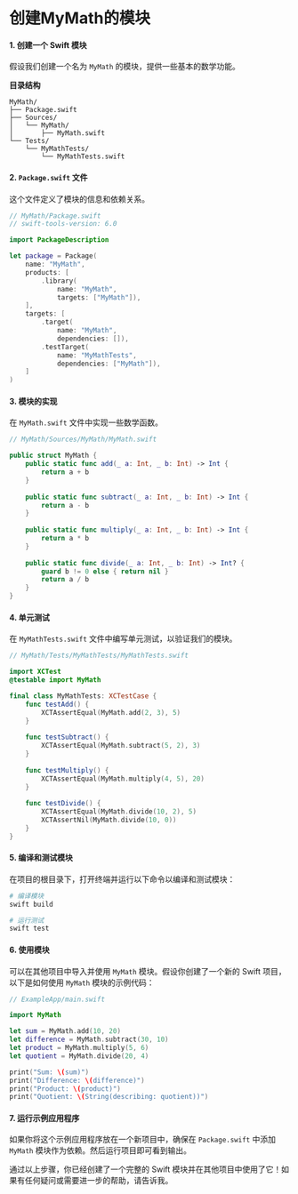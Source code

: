 # 创建MyMath的模块

#### 1. 创建一个 Swift 模块

假设我们创建一个名为 `MyMath` 的模块，提供一些基本的数学功能。

**目录结构**

```
MyMath/
├── Package.swift
├── Sources/
│   └── MyMath/
│       ├── MyMath.swift
└── Tests/
    └── MyMathTests/
        └── MyMathTests.swift
```

#### 2. `Package.swift` 文件

这个文件定义了模块的信息和依赖关系。

```swift
// MyMath/Package.swift
// swift-tools-version: 6.0

import PackageDescription

let package = Package(
    name: "MyMath",
    products: [
        .library(
            name: "MyMath",
            targets: ["MyMath"]),
    ],
    targets: [
        .target(
            name: "MyMath",
            dependencies: []),
        .testTarget(
            name: "MyMathTests",
            dependencies: ["MyMath"]),
    ]
)
```

#### 3. 模块的实现

在 `MyMath.swift` 文件中实现一些数学函数。

```swift
// MyMath/Sources/MyMath/MyMath.swift

public struct MyMath {
    public static func add(_ a: Int, _ b: Int) -> Int {
        return a + b
    }
    
    public static func subtract(_ a: Int, _ b: Int) -> Int {
        return a - b
    }
    
    public static func multiply(_ a: Int, _ b: Int) -> Int {
        return a * b
    }
    
    public static func divide(_ a: Int, _ b: Int) -> Int? {
        guard b != 0 else { return nil }
        return a / b
    }
}
```

#### 4. 单元测试

在 `MyMathTests.swift` 文件中编写单元测试，以验证我们的模块。

```swift
// MyMath/Tests/MyMathTests/MyMathTests.swift

import XCTest
@testable import MyMath

final class MyMathTests: XCTestCase {
    func testAdd() {
        XCTAssertEqual(MyMath.add(2, 3), 5)
    }
    
    func testSubtract() {
        XCTAssertEqual(MyMath.subtract(5, 2), 3)
    }
    
    func testMultiply() {
        XCTAssertEqual(MyMath.multiply(4, 5), 20)
    }
    
    func testDivide() {
        XCTAssertEqual(MyMath.divide(10, 2), 5)
        XCTAssertNil(MyMath.divide(10, 0))
    }
}
```

#### 5. 编译和测试模块

在项目的根目录下，打开终端并运行以下命令以编译和测试模块：

```bash
# 编译模块
swift build

# 运行测试
swift test
```

#### 6. 使用模块

可以在其他项目中导入并使用 `MyMath` 模块。假设你创建了一个新的 Swift 项目，以下是如何使用 `MyMath` 模块的示例代码：

```swift
// ExampleApp/main.swift

import MyMath

let sum = MyMath.add(10, 20)
let difference = MyMath.subtract(30, 10)
let product = MyMath.multiply(5, 6)
let quotient = MyMath.divide(20, 4)

print("Sum: \(sum)")
print("Difference: \(difference)")
print("Product: \(product)")
print("Quotient: \(String(describing: quotient))")
```

#### 7. 运行示例应用程序

如果你将这个示例应用程序放在一个新项目中，确保在 `Package.swift` 中添加 `MyMath` 模块作为依赖。然后运行项目即可看到输出。

通过以上步骤，你已经创建了一个完整的 Swift 模块并在其他项目中使用了它！如果有任何疑问或需要进一步的帮助，请告诉我。
